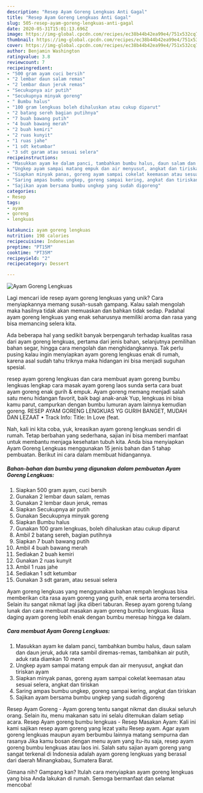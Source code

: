 ```yaml
---
description: "Resep Ayam Goreng Lengkuas Anti Gagal"
title: "Resep Ayam Goreng Lengkuas Anti Gagal"
slug: 505-resep-ayam-goreng-lengkuas-anti-gagal
date: 2020-05-31T15:01:13.696Z
image: https://img-global.cpcdn.com/recipes/ec38b44b42ea99e4/751x532cq70/ayam-goreng-lengkuas-foto-resep-utama.jpg
thumbnail: https://img-global.cpcdn.com/recipes/ec38b44b42ea99e4/751x532cq70/ayam-goreng-lengkuas-foto-resep-utama.jpg
cover: https://img-global.cpcdn.com/recipes/ec38b44b42ea99e4/751x532cq70/ayam-goreng-lengkuas-foto-resep-utama.jpg
author: Benjamin Washington
ratingvalue: 3.8
reviewcount: 7
recipeingredient:
- "500 gram ayam cuci bersih"
- "2 lembar daun salam remas"
- "2 lembar daun jeruk remas"
- "Secukupnya air putih"
- "Secukupnya minyak goreng"
- " Bumbu halus"
- "100 gram lengkuas boleh dihaluskan atau cukup diparut"
- "2 batang sereh bagian putihnya"
- "7 buah bawang putih"
- "4 buah bawang merah"
- "2 buah kemiri"
- "2 ruas kunyit"
- "1 ruas jahe"
- "1 sdt ketumbar"
- "3 sdt garam atau sesuai selera"
recipeinstructions:
- "Masukkan ayam ke dalam panci, tambahkan bumbu halus, daun salam dan daun jeruk, aduk rata sambil diremas-remas, tambahkan air putih, aduk rata diamkan 10 menit"
- "Ungkep ayam sampai matang empuk dan air menyusut, angkat dan tiriskan ayam"
- "Siapkan minyak panas, goreng ayam sampai cokelat keemasan atau sesuai selera, angkat dan tiriskan"
- "Saring ampas bumbu ungkep, goreng sampai kering, angkat dan tiriskan"
- "Sajikan ayam bersama bumbu ungkep yang sudah digoreng"
categories:
- Resep
tags:
- ayam
- goreng
- lengkuas

katakunci: ayam goreng lengkuas 
nutrition: 198 calories
recipecuisine: Indonesian
preptime: "PT15M"
cooktime: "PT35M"
recipeyield: "2"
recipecategory: Dessert

---
```



![Ayam Goreng Lengkuas](https://img-global.cpcdn.com/recipes/ec38b44b42ea99e4/751x532cq70/ayam-goreng-lengkuas-foto-resep-utama.jpg)

Lagi mencari ide resep ayam goreng lengkuas yang unik? Cara menyiapkannya memang susah-susah gampang. Kalau salah mengolah maka hasilnya tidak akan memuaskan dan bahkan tidak sedap. Padahal ayam goreng lengkuas yang enak seharusnya memiliki aroma dan rasa yang bisa memancing selera kita.

Ada beberapa hal yang sedikit banyak berpengaruh terhadap kualitas rasa dari ayam goreng lengkuas, pertama dari jenis bahan, selanjutnya pemilihan bahan segar, hingga cara mengolah dan menghidangkannya. Tak perlu pusing kalau ingin menyiapkan ayam goreng lengkuas enak di rumah, karena asal sudah tahu triknya maka hidangan ini bisa menjadi suguhan spesial.

resep ayam goreng lengkuas dan cara membuat ayam goreng bumbu lengkuas lengkap cara masak ayam goreng laos sunda serta cara buat ayam goreng enak gurih &amp; empuk. Ayam goreng memang menjadi salah satu menu hidangan favorit, baik bagi anak-anak Yup, lengkuas ini bisa kamu parut, campurkan dengan bumbu lumuran ayam lainnya kemudian goreng. RESEP AYAM GORENG LENGKUAS YG GURIH BANGET, MUDAH DAN LEZAAT • Track Info: Title: In Love (feat.


Nah, kali ini kita coba, yuk, kreasikan ayam goreng lengkuas sendiri di rumah. Tetap berbahan yang sederhana, sajian ini bisa memberi manfaat untuk membantu menjaga kesehatan tubuh kita. Anda bisa menyiapkan Ayam Goreng Lengkuas menggunakan 15 jenis bahan dan 5 tahap pembuatan. Berikut ini cara dalam membuat hidangannya.

<!--inarticleads1-->

##### Bahan-bahan dan bumbu yang digunakan dalam pembuatan Ayam Goreng Lengkuas:

1. Siapkan 500 gram ayam, cuci bersih
1. Gunakan 2 lembar daun salam, remas
1. Gunakan 2 lembar daun jeruk, remas
1. Siapkan Secukupnya air putih
1. Gunakan Secukupnya minyak goreng
1. Siapkan  Bumbu halus
1. Gunakan 100 gram lengkuas, boleh dihaluskan atau cukup diparut
1. Ambil 2 batang sereh, bagian putihnya
1. Siapkan 7 buah bawang putih
1. Ambil 4 buah bawang merah
1. Sediakan 2 buah kemiri
1. Gunakan 2 ruas kunyit
1. Ambil 1 ruas jahe
1. Sediakan 1 sdt ketumbar
1. Gunakan 3 sdt garam, atau sesuai selera


Ayam goreng lengkuas yang menggunakan bahan rempah lengkuas bisa memberikan cita rasa ayam goreng yang gurih, enak serta aroma tersendiri. Selain itu sangat nikmat lagi jika diberi taburan. Resep ayam goreng tulang lunak dan cara membuat masakan ayam goreng bumbu lengkuas. Rasa daging ayam goreng lebih enak dengan bumbu meresap hingga ke dalam. 

<!--inarticleads2-->

##### Cara membuat Ayam Goreng Lengkuas:

1. Masukkan ayam ke dalam panci, tambahkan bumbu halus, daun salam dan daun jeruk, aduk rata sambil diremas-remas, tambahkan air putih, aduk rata diamkan 10 menit
1. Ungkep ayam sampai matang empuk dan air menyusut, angkat dan tiriskan ayam
1. Siapkan minyak panas, goreng ayam sampai cokelat keemasan atau sesuai selera, angkat dan tiriskan
1. Saring ampas bumbu ungkep, goreng sampai kering, angkat dan tiriskan
1. Sajikan ayam bersama bumbu ungkep yang sudah digoreng


Resep Ayam Goreng - Ayam goreng tentu sangat nikmat dan disukai seluruh orang. Selain itu, menu makanan satu ini selalu ditemukan dalam setiap acara. Resep Ayam goreng bumbu lengkuas - Resep Masakan Ayam: Kali ini kami sajikan resep ayam goreng yang lezat yaitu Resep ayam. Agar ayam goreng lengkuas maupun ayam berbumbu lainnya matang sempurna dan rasanya Jika kamu bosan dengan menu ayam yang itu-itu saja, resep ayam goreng bumbu lengkuas atau laos ini. Salah satu sajian ayam goreng yang sangat terkenal di Indonesia adalah ayam goreng lengkuas yang berasal dari daerah Minangkabau, Sumatera Barat. 

Gimana nih? Gampang kan? Itulah cara menyiapkan ayam goreng lengkuas yang bisa Anda lakukan di rumah. Semoga bermanfaat dan selamat mencoba!
